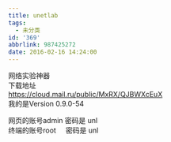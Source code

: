 ```yaml
---
title: unetlab
tags:
  - 未分类
id: '369'
abbrlink: 987425272
date: 2016-02-16 14:24:00
---
```


  
网络实验神器  
下载地址  
https://cloud.mail.ru/public/MxRX/QJBWXcEuX  
我的是Version 0.9.0-54  
  
网页的账号admin 密码是 unl  
终端的账号root     密码是 unl